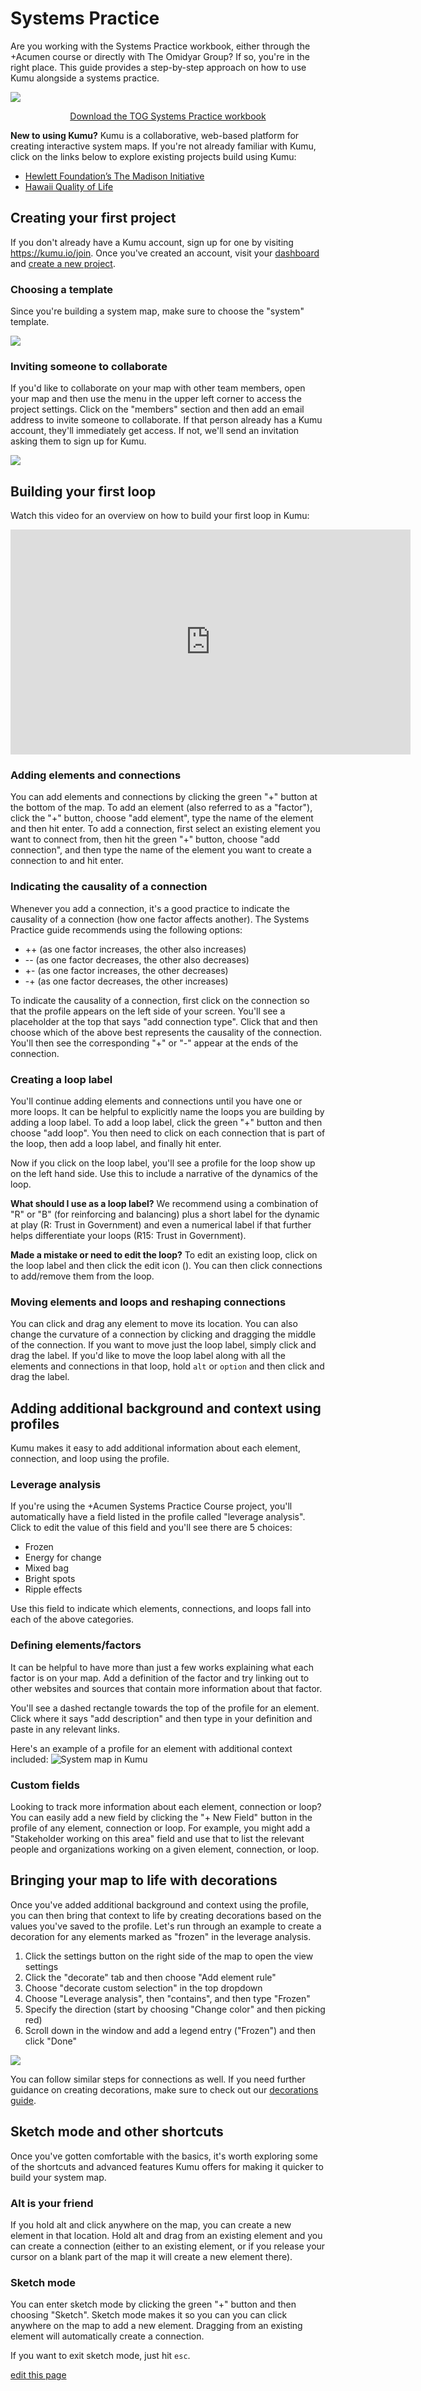 # Systems Practice

Are you working with the Systems Practice workbook, either through the +Acumen course or directly with The Omidyar Group? If so, you're in the right place. This guide provides a step-by-step approach on how to use Kumu alongside a systems practice.

![](/images/tog-systems-practice-workbook.jpg)
<p style="text-align: center;"><a href="/content/Workbook-012617.pdf">Download the TOG Systems Practice workbook</a></p>

**New to using Kumu?** Kumu is a collaborative, web-based platform for creating interactive system maps. If you're not already familiar with Kumu, click on the links below to explore existing projects build using Kumu:

* [Hewlett Foundation’s The Madison Initiative](https://kumu.io/hewlettfoundation/hewlett-foundation-madison-initiative)
* [Hawaii Quality of Life](https://hiqol.kumu.io/hawaii-quality-of-life)


## Creating your first project

If you don't already have a Kumu account, sign up for one by visiting https://kumu.io/join. Once you've created an account, visit your [dashboard](https://kumu.io/dashboard) and [create a new project](https://kumu.io/new).

### Choosing a template

Since you're building a system map, make sure to choose the "system" template.

![](/images/template-selection.png)

### Inviting someone to collaborate

If you'd like to collaborate on your map with other team members, open your map and then use the menu in the upper left corner to access the project settings. Click on the "members" section and then add an email address to invite someone to collaborate. If that person already has a Kumu account, they'll immediately get access. If not, we'll send an invitation asking them to sign up for Kumu.

![](/images/add-collaborator.png)

## Building your first loop

Watch this video for an overview on how to build your first loop in Kumu:
<iframe src="https://player.vimeo.com/video/201363477" width="640" height="360" frameborder="0" webkitallowfullscreen mozallowfullscreen allowfullscreen></iframe>

### Adding elements and connections
You can add elements and connections by clicking the green "+" button at the bottom of the map. To add an element (also referred to as a "factor"), click the "+" button, choose "add element", type the name of the element and then hit enter. To add a connection, first select an existing element you want to connect from, then hit the green "+" button, choose "add connection", and then type the name of the element you want to create a connection to and hit enter.

### Indicating the causality of a connection
Whenever you add a connection, it's a good practice to indicate the causality of a connection (how one factor affects another). The Systems Practice guide recommends using the following options:

* ++ (as one factor increases, the other also increases)
* -- (as one factor decreases, the other also decreases)
* +- (as one factor increases, the other decreases)
* -+ (as one factor decreases, the other increases)

To indicate the causality of a connection, first click on the connection so that the profile appears on the left side of your screen. You'll see a placeholder at the top that says "add connection type". Click that and then choose which of the above best represents the causality of the connection. You'll then see the corresponding "+" or "-" appear at the ends of the connection.

### Creating a loop label
You'll continue adding elements and connections until you have one or more loops. It can be helpful to explicitly name the loops you are building by adding a loop label. To add a loop label, click the green "+" button and then choose "add loop". You then need to click on each connection that is part of the loop, then add a loop label, and finally hit enter.

Now if you click on the loop label, you'll see a profile for the loop show up on the left hand side. Use this to include a narrative of the dynamics of the loop.

**What should I use as a loop label?** We recommend using a combination of "R" or "B" (for reinforcing and balancing) plus a short label for the dynamic at play (R: Trust in Government) and even a numerical label if that further helps differentiate your loops (R15: Trust in Government).

**Made a mistake or need to edit the loop?** To edit an existing loop, click on the loop label and then click the edit icon (<i class="fa fa-pencil"></i>). You can then click connections to add/remove them from the loop.

### Moving elements and loops and reshaping connections
You can click and drag any element to move its location. You can also change the curvature of a connection by clicking and dragging the middle of the connection. If you want to move just the loop label, simply click and drag the label. If you'd like to move the loop label along with all the elements and connections in that loop, hold `alt` or `option` and then click and drag the label.

## Adding additional background and context using profiles

Kumu makes it easy to add additional information about each element, connection, and loop using the profile.

### Leverage analysis
If you're using the +Acumen Systems Practice Course project, you'll automatically have a field listed in the profile called "leverage analysis". Click to edit the value of this field and you'll see there are 5 choices:

* Frozen
* Energy for change
* Mixed bag
* Bright spots
* Ripple effects

Use this field to indicate which elements, connections, and loops fall into each of the above categories.

### Defining elements/factors
It can be helpful to have more than just a few works explaining what each factor is on your map. Add a definition of the factor and try linking out to other websites and sources that contain more information about that factor.

You'll see a dashed rectangle towards the top of the profile for an element. Click where it says "add description" and then type in your definition and paste in any relevant links.

Here's an example of a profile for an element with additional context included:
<img src="/images/systems-narrative.png" alt="System map in Kumu" class="plain">

### Custom fields
Looking to track more information about each element, connection or loop? You can easily add a new field by clicking the "+ New Field" button in the profile of any element, connection or loop. For example, you might add a "Stakeholder working on this area" field and use that to list the relevant people and organizations working on a given element, connection, or loop.

## Bringing your map to life with decorations
Once you've added additional background and context using the profile, you can then bring that context to life by creating decorations based on the values you've saved to the profile. Let's run through an example to create a decoration for any elements marked as "frozen" in the leverage analysis.

1. Click the settings button on the right side of the map to open the view settings
1. Click the "decorate" tab and then choose "Add element rule"
1. Choose "decorate custom selection" in the top dropdown
1. Choose "Leverage analysis", then "contains", and then type "Frozen"
1. Specify the direction (start by choosing "Change color" and then picking red)
1. Scroll down in the window and add a legend entry ("Frozen") and then click "Done"

![](/images/add-decoration-frozen.png)

You can follow similar steps for connections as well. If you need further guidance on creating decorations, make sure to check out our [decorations guide](https://docs.kumu.io/guides/decorate.html).

## Sketch mode and other shortcuts
Once you've gotten comfortable with the basics, it's worth exploring some of the shortcuts and advanced features Kumu offers for making it quicker to build your system map.

### Alt is your friend
If you hold alt and click anywhere on the map, you can create a new element in that location. Hold alt and drag from an existing element and you can create a connection (either to an existing element, or if you release your cursor on a blank part of the map it will create a new element there).

### Sketch mode
You can enter sketch mode by clicking the green "+" button and then choosing "Sketch". Sketch mode makes it so you can you can click anywhere on the map to add a new element. Dragging from an existing element will automatically create a connection.

If you want to exit sketch mode, just hit `esc`.

<span class="edit-link"><a href="https://github.com/kumu/docs/blob/master/guides/systems-practice.md" target="_blank"><i class="fa fa-github"></i> edit this page</a></span>
